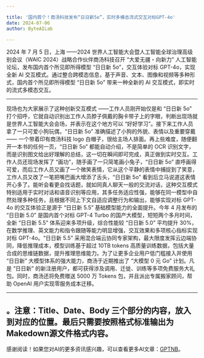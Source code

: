 ```yaml
---

title: '国内首个！商汤科技发布“日日新5o”，实时多模态流式交互对标GPT-4o'
date: 2024-07-06
author: ByteAILab

---
```


2024 年 7 月 5 日，上海 ——2024 世界人工智能大会暨人工智能全球治理高级别会议（WAIC 2024）战略合作伙伴商汤科技召开 “大爱无疆・向新力” 人工智能论坛，发布国内首个所见即所得模型 “日日新 5o”，交互体验对标 GPT-4o，实现全新 AI 交互模式。通过整合跨模态信息，基于声音、文本、图像和视频等多种形式，国内首个所见即所得模型 “日日新 5o” 带来一种全新的 AI 交互模式，即实时的流式多模态交互。

---
现场也为大家展示了这种创新交互模式 ——工作人员刚开始仅是和 “日日新 5o” 打个招呼，它就自动识别出工作人员脖子佩戴的胸卡带子上的字眼，判断出现场就是世界人工智能大会会场，并表示在这个地方可以 “好好学习”。接下来工作人员拿了一只可爱小狗玩偶，“日日新 5o” 准确描述了小狗的外貌、表情以及重要穿戴 —— 一个带着印有商汤科技 logo 白帽子，很给主场人排面。再上些难度，随便翻开一本书的任何一页，“日日新 5o” 都能自动介绍，不是简单的 OCR 识别文字，而是识别图文给出好理解的总结，这一切在瞬间即可完成，真正做到实时交互。工作人员还现场发挥了 “画功”，随手画了一只简笔画小兔子，“日日新 5o” 直呼画得可爱，而后工作人员又画了一个微笑表情，它从这个平静的表情中捕捉到了笑意，工作人员又改了一笔把嘴巴画大增添了舌头，“日日新 5o” 看到后立马说道这表情开心多了。能听会看更会找话题，就如同真人聊天一般的交流对话，这种交互模式特别适用于实时对话和语音识别等应用，其多任务适应性强，能够在同一模型中自然处理多种任务，且根据不同上下文自适应调整行为和输出，能够实现对标 GPT-4o 的交互体验正是源于 “日日新 5.5” 基础模型能力的全面提升。今年 4 月发布的 “日日新 5.0” 是国内首个对标 GPT-4 Turbo 的国产大模型，短短两个多月时间，全新 “日日新 5.5” 体系迎来多项升级，综合性能较 “日日新 5.0” 平均提升 30%，在数学推理、英文能力和指令跟随等能力明显增强，交互效果和多项核心指标实现对标 GPT-4o。“日日新 5.5” 采用混合端云协同专家架构，最大限度发挥云边端协同，降低推理成本，模型训练基于超过 10TB tokens 高质量训练数据，包括大量合成的思维链数据，提升推理思维能力。为了让更多企业用户低门槛接入并使用 “日日新” 大模型体系的强大能力，商汤于近期推出了 “大模型 0 元 Go” 计划。凡是 “日日新” 的新注册用户，都可获得涉及调用、迁徙、训练等多项免费服务大礼包。同时，商汤还将免费赠送 5000 万 Tokens 包，并且派出专属搬家顾问，帮助 OpenAI 用户实现零服务成本迁移。

---

。注意：Title、Date、Body 三个部分的内容，放入到对应的位置。最后只需要按照格式标准输出为Makedown源文件格式内容。
---
感谢阅读！如果您对AI的更多资讯感兴趣，可以查看更多AI文章：[GPTNB](https://gptnb.com)。